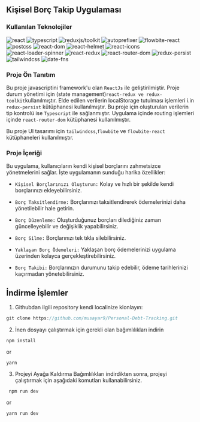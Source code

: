 ## Kişisel Borç Takip Uygulaması

### Kullanılan Teknolojiler

![react](https://img.shields.io/badge/react-18.2.0-lightblue)
![typescript](https://img.shields.io/badge/typescript-5.2.2-blue)
![reduxjs/toolkit](https://img.shields.io/badge/reduxjs/toolkit-2.2.5-green)
![autoprefixer](https://img.shields.io/badge/autoprefixer-10.4.17-yellow)
![flowbite-react](https://img.shields.io/badge/flowbite--react-0.9.0-orange)
![postcss](https://img.shields.io/badge/postcss-8.4.38-purple)
![react-dom](https://img.shields.io/badge/react--dom-18.2.0-lightgrey)
![react-helmet](https://img.shields.io/badge/react--helmet-2.0.5-darkblue)
![react-icons](https://img.shields.io/badge/react--icons-5.2.1-darkgreen)
![react-loader-spinner](https://img.shields.io/badge/react--loader--spinner-6.1.6-darkred)
![react-redux](https://img.shields.io/badge/react--redux-9.1.0-pink)
![react-router-dom](https://img.shields.io/badge/react--router--dom-6.22.1-gold)
![redux-persist](https://img.shields.io/badge/redux--persist-6.0.0-silver)
![tailwindcss](https://img.shields.io/badge/tailwindcss-3.4.4-lightgreen)
![date-fns](https://img.shields.io/badge/date--fns-3.6.0-yellow)

### Proje Ön Tanıtım

Bu proje javascriptini framework'u olan `ReactJs` ile geliştirilmiştir. Proje durum yönetimi için (state management)`react-redux ve redux-toolkit`kullanılmıştır. Elde edilen verilerin localStorage tutulması işlemleri i.in `redux-persist` kütüphanesi kullanılmıştır. Bu proje için oluşturulan verilerin tip kontrolü ise `Typescript` ile sağlanmıştır. Uygulama içinde routing işlemleri içinde `react-router-dom` kütüphanesi kullanılmıştır.

Bu proje UI tasarımı için `tailwindcss`,`flowbite` ve `flowbite-react` kütüphaneleri kullanılmıştır.

### Proje İçeriği

Bu uygulama, kullanıcıların kendi kişisel borçlarını zahmetsizce yönetmelerini sağlar. İşte uygulamanın sunduğu harika özellikler:

- `Kişisel Borçlarınızı Oluşturun:` Kolay ve hızlı bir şekilde kendi borçlarınızı ekleyebilirsiniz.

- `Borç Taksitlendirme:` Borçlarınızı taksitlendirerek ödemelerinizi daha yönetilebilir hale getirin.

- `Borç Düzenleme:` Oluşturduğunuz borçları dilediğiniz zaman güncelleyebilir ve değişiklik yapabilirsiniz.

- `Borç Silme:` Borçlarınızı tek tıkla silebilirsiniz.

- `Yaklaşan Borç Ödemeleri:` Yaklaşan borç ödemelerinizi uygulama üzerinden kolayca gerçekleştirebilirsiniz.

- `Borç Takibi:` Borçlarınızın durumunu takip edebilir, ödeme tarihlerinizi kaçırmadan yönetebilirsiniz.

## İndirme İşlemler

1.  Githubdan ilgili repository kendi localinize klonlayın:

```javascript
git clone https://github.com/musayar9/Personal-Debt-Tracking.git
```

2. İnen dosyayı çalıştırmak için gerekli olan bağımlılıkları indirin

```
npm install
```

or

```
yarn
```

3. Projeyi Ayağa Kaldırma
Bağımlılıkları indirdikten sonra, projeyi çalıştırmak için aşağıdaki komutları kullanabilirsiniz.

```
 npm run dev
```

or

```
yarn run dev
```

